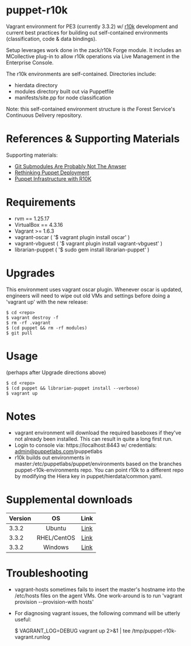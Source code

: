 # puppet-r10k

Vagrant environment for PE3 (currently 3.3.2) w/ [r10k](http://github.com/adrienthebo/r10k) development and current best practices for building out self-contained environments (classification, code & data bindings).

Setup leverages work done in the zack/r10k Forge module. It includes an MCollective plug-in to allow r10k operations via Live
Management in the Enterprise Console.

The r10k environments are self-contained. Directories include:

  * hierdata directory
  * modules directory built out via Puppetfile
  * manifests/site.pp for node classification

Note: this self-contained environment structure is *the* Forest Service's Continuous Delivery repository.

# References & Supporting Materials

Supporting materials:

  * [Git Submodules Are Probably Not The Anwser](http://somethingsinistral.net/blog/git-submodules-are-probably-not-the-answer/)
  * [Rethinking Puppet Deployment](http://somethingsinistral.net/blog/rethinking-puppet-deployment/)
  * [Puppet Infrastructure with R10K](http://terrarum.net/administration/puppet-infrastructure-with-r10k.html)

# Requirements
  * rvm == 1.25.17
  * VirtualBox == 4.3.16
  * Vagrant >= 1.6.3
  * vagrant-oscar ( '$ vagrant plugin install oscar' )
  * vagrant-vbguest ( '$ vagrant plugin install vagrant-vbguest' )
  * librarian-puppet ( '$ sudo gem install librarian-puppet' )

# Upgrades
This environment uses vagrant oscar plugin. Whenever oscar is updated, engineers will need to wipe out old VMs and settings
before doing a 'vagrant up' with the new release:
  
    $ cd <repo>
    $ vagrant destroy -f
    $ rm -rf .vagrant
    $ (cd puppet && rm -rf modules)
    $ git pull

# Usage 
(perhaps after Upgrade directions above)

    $ cd <repo>
    $ (cd puppet && librarian-puppet install --verbose)
    $ vagrant up

# Notes
  * vagrant environment will download the required baseboxes if they've not already been installed. This can result in quite a long first run.
  * Login to console via: https://localhost:8443   w/ credentials:  admin@puppetlabs.com/puppetlabs
  * r10k builds out environments in master:/etc/puppetlabs/puppet/environments based on the branches puppet-r10k-environments repo. You can point r10k to a different repo by modifying the Hiera key in puppet/hierdata/common.yaml.

# Supplemental downloads
| Version | OS | Link |
| ------------- |:-------------:|:-----:|
| 3.3.2 | Ubuntu      | [Link](http://s3.amazonaws.com/pe-builds/released/3.3.2/puppet-enterprise-3.3.2-ubuntu-14.04-amd64.tar.gz) |
| 3.3.2 | RHEL/CentOS | [Link](http://s3.amazonaws.com/pe-builds/released/3.3.2/puppet-enterprise-3.3.2-el-6-x86_64.tar.gz) |
| 3.3.2 | Windows     | [Link](http://s3.amazonaws.com/pe-builds/released/3.3.2/puppet-enterprise-3.3.2.msi) |

# Troubleshooting
  * vagrant-hosts sometimes fails to insert the master's hostname into the /etc/hosts files on the agent VMs. One work-around is to run 'vagrant provision --provision-with hosts'
  * For diagnosing vagrant issues, the following command will be utterly useful:

    $ VAGRANT_LOG=DEBUG vagrant up 2>&1 | tee /tmp/puppet-r10k-vagrant.runlog
